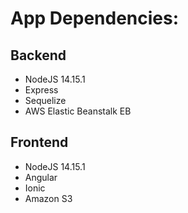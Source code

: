 # App Dependencies:
## Backend
- NodeJS 14.15.1
- Express
- Sequelize
- AWS Elastic Beanstalk EB 
## Frontend
- NodeJS 14.15.1
- Angular 
- Ionic 
- Amazon S3 
